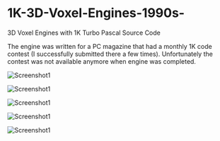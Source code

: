 # 1K-3D-Voxel-Engines-1990s-
3D Voxel Engines with 1K Turbo Pascal Source Code

The engine was written for a PC magazine that had a monthly 1K code contest (I successfully submitted there a few times). Unfortunately the contest was not available anymore when engine was completed.


![Screenshot1](https://raw.githubusercontent.com/sp4cerat/1K-3D-Voxel-Engines-1990s-/master/screenshots/ALIEN.png)

![Screenshot1](https://raw.githubusercontent.com/sp4cerat/1K-3D-Voxel-Engines-1990s-/master/screenshots/WATER.png)

![Screenshot1](https://raw.githubusercontent.com/sp4cerat/1K-3D-Voxel-Engines-1990s-/master/screenshots/grass.png)

![Screenshot1](https://raw.githubusercontent.com/sp4cerat/1K-3D-Voxel-Engines-1990s-/master/screenshots/sonic-hills.png)

![Screenshot1](https://raw.githubusercontent.com/sp4cerat/1K-3D-Voxel-Engines-1990s-/master/screenshots/subterrain.png)

